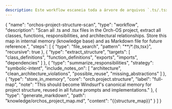 ```yaml
---
description: Este workflow escaneia toda a árvore de arquivos `.ts/.tsx` do projeto, extrai definições de classe e função, e grava no core de memória `orch.project.structure`.
---
```


{
  "name": "orchos-project-structure-scan",
  "type": "workflow",
  "description": "Scan all .ts and .tsx files in the Orch-OS project, extract all classes, functions, responsibilities, and architectural relationships. Store this map in internal memory (knowledge base) and as Markdown file for future reference.",
  "steps": [
    {
      "type": "file_search",
      "pattern": "**/*.{ts,tsx}",
      "recursive": true
    },
    {
      "type": "extract_structure",
      "targets": [
        "class_definitions",
        "function_definitions",
        "exports",
        "imports",
        "dependencies"
      ]
    },
    {
      "type": "summarize_responsibilities",
      "strategy": "symbolic-intent",
      "include_notes_on": [
        "architecture",
        "clean_architecture_violations",
        "possible_reuse",
        "missing_abstractions"
      ]
    },
    {
      "type": "store_in_memory",
      "core": "orch.project.structure",
      "label": "full-map",
      "note": "This should become Windsurf's canonical memory for project structure, reused in all future prompts and implementations."
    },
    {
      "type": "generate_markdown",
      "path": "knowledge/orchos_project_map.md",
      "content": "{{structure_map}}"
    }
  ]
}